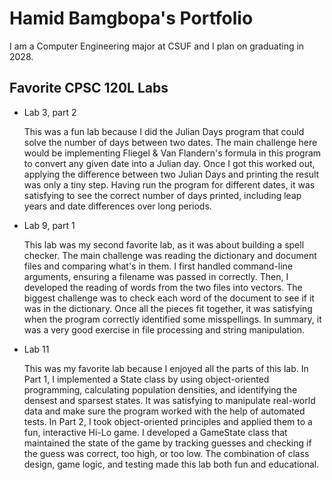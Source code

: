 
# Hamid Bamgbopa's Portfolio

I am a Computer Engineering major at CSUF and I plan on graduating in 2028. 

## Favorite CPSC 120L Labs

* Lab 3, part 2

    This was a fun lab because I did the Julian Days program that could solve the number of days between two dates. The main challenge here would be implementing Fliegel & Van Flandern's formula in this program to convert any given date into a Julian day. Once I got this worked out, applying the difference between two Julian Days and printing the result was only a tiny step. Having run the program for different dates, it was satisfying to see the correct number of days printed, including leap years and date differences over long periods.

* Lab 9, part 1

    This lab was my second favorite lab, as it was about building a spell checker. The main challenge was reading the dictionary and document files and comparing what's in them. I first handled command-line arguments, ensuring a filename was passed in correctly. Then, I developed the reading of words from the two files into vectors. The biggest challenge was to check each word of the document to see if it was in the dictionary. Once all the pieces fit together, it was satisfying when the program correctly identified some misspellings. In summary, it was a very good exercise in file processing and string manipulation.

* Lab 11

    This was my favorite lab because I enjoyed all the parts of this lab. In Part 1, I implemented a State class by using object-oriented programming, calculating population densities, and identifying the densest and sparsest states. It was satisfying to manipulate real-world data and make sure the program worked with the help of automated tests. In Part 2, I took object-oriented principles and applied them to a fun, interactive Hi-Lo game. I developed a GameState class that maintained the state of the game by tracking guesses and checking if the guess was correct, too high, or too low. The combination of class design, game logic, and testing made this lab both fun and educational.
